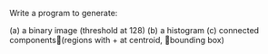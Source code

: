 Write a program to generate:

(a) a binary image (threshold at 128)
(b) a histogram
(c) connected components(regions with + at centroid, bounding box)
